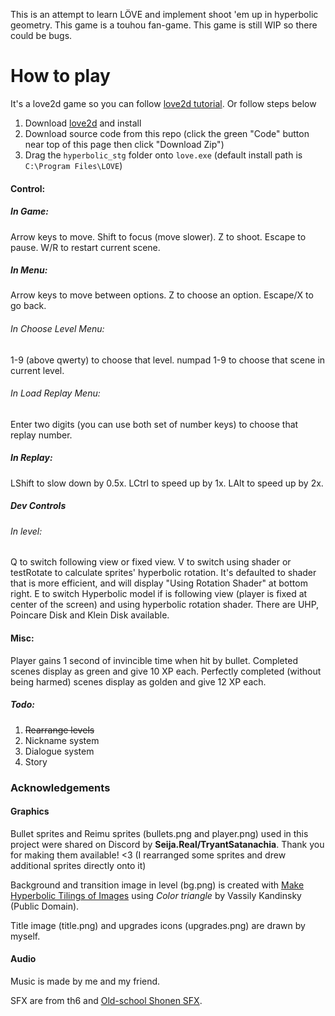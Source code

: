 This is an attempt to learn LÖVE and implement shoot 'em up in hyperbolic geometry.
This game is a touhou fan-game.
This game is still WIP so there could be bugs.

# How to play

It's a love2d game so you can follow [love2d tutorial](https://love2d.org/wiki/Getting_Started). Or follow steps below
1. Download [love2d](https://love2d.org/) and install
2. Download source code from this repo (click the green "Code" button near top of this page then click "Download Zip")
3. Drag the `hyperbolic_stg` folder onto `love.exe` (default install path is `C:\Program Files\LOVE`)

#### Control:
##### In Game:
Arrow keys to move.
Shift to focus (move slower).
Z to shoot.
Escape to pause.
W/R to restart current scene.
##### In Menu:
Arrow keys to move between options.
Z to choose an option.
Escape/X to go back.
###### In Choose Level Menu:
1-9 (above qwerty) to choose that level.
numpad 1-9 to choose that scene in current level.
###### In Load Replay Menu:
Enter two digits (you can use both set of number keys) to choose that replay number.
##### In Replay:
LShift to slow down by 0.5x.
LCtrl to speed up by 1x.
LAlt to speed up by 2x.

##### Dev Controls
###### In level:
Q to switch following view or fixed view. 
V to switch using shader or testRotate to calculate sprites' hyperbolic rotation. It's defaulted to shader that is more efficient, and will display "Using Rotation Shader" at bottom right.
E to switch Hyperbolic model if is following view (player is fixed at center of the screen) and using hyperbolic rotation shader. There are UHP, Poincare Disk and Klein Disk available.

#### Misc:
Player gains 1 second of invincible time when hit by bullet.
Completed scenes display as green and give 10 XP each.
Perfectly completed (without being harmed) scenes display as golden and give 12 XP each.

##### Todo:
1. ~~Rearrange levels~~
2. Nickname system
3. Dialogue system
4. Story


### Acknowledgements

#### Graphics

Bullet sprites and Reimu sprites (bullets.png and player.png) used in this project were shared on Discord by **Seija.Real/TryantSatanachia**. Thank you for making them available! <3
(I rearranged some sprites and drew additional sprites directly onto it)

Background and transition image in level (bg.png) is created with [Make Hyperbolic Tilings of Images](https://www.malinc.se/m/ImageTiling.php) using *Color triangle* by Vassily Kandinsky (Public Domain).

Title image (title.png) and upgrades icons (upgrades.png) are drawn by myself.

#### Audio

Music is made by me and my friend.

SFX are from th6 and [Old-school Shonen SFX](https://heltonyan.itch.io/retroanimesfx).
